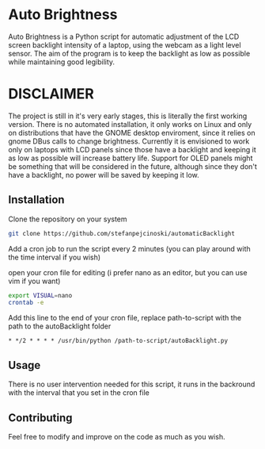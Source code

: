 # Auto Brightness

Auto Brightness is a Python script for automatic adjustment of the LCD screen backlight intensity of a laptop, 
using the webcam as a light level sensor. 
The aim of the program is to keep the backlight as low as possible while maintaining good legibility.

# DISCLAIMER

The project is still in it's very early stages, this is literally the first working version.
There is no automated installation, it only works on Linux and only on distributions that
have the GNOME desktop enviroment, since it relies on gnome DBus calls to change brightness.
Currently it is envisioned to work only on laptops with LCD panels since those have a backlight 
and keeping it as low as possible will increase battery life. 
Support for OLED panels might be something that will be considered in the future, although since
they don't have a backlight, no power will be saved by keeping it low.


## Installation

Clone the repository on your system 

```bash
git clone https://github.com/stefanpejcinoski/automaticBacklight
```
Add a cron job to run the script every 2 minutes (you can play around with the time interval if you wish)

open your cron file for editing (i prefer nano as an editor, but you can use vim if you want)

```bash
export VISUAL=nano
crontab -e
```

Add this line to the end of your cron file, replace path-to-script with the path to the autoBacklight folder
 
 ```
* */2 * * * * /usr/bin/python /path-to-script/autoBacklight.py
```

## Usage

There is no user intervention needed for this script, it runs in the backround with the interval
that you set in the cron file

## Contributing
Feel free to modify and improve on the code as much as you wish.
